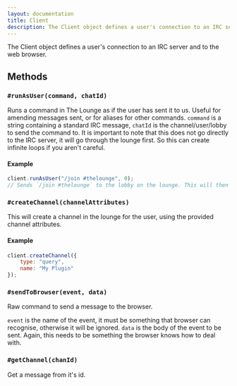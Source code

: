 ```yaml
---
layout: documentation
title: Client
description: The Client object defines a user's connection to an IRC server and to the web browser.
---
```


The Client object defines a user's connection to an IRC server and to the web browser.

## Methods

### `#runAsUser(command, chatId)`

Runs a command in The Lounge as if the user has sent it to us. Useful for amending messages sent, or for aliases for other commands. `command` is a string containing a standard IRC message, `chatId` is the channel/user/lobby to send the command to.
It is important to note that this does not go directly to the IRC server, it will go through the lounge first. So this can create infinite loops if you aren't careful. 


#### Example

```js
client.runAsUser("/join #thelounge", 0);
// Sends `/join #thelounge` to the lobby on the lounge. This will then be eventually passed to the IRC server
```

### `#createChannel(channelAttributes)`

This will create a channel in the lounge for the user, using the provided channel attributes.

#### Example

```js
client.createChannel({
    type: "query",
    name: "My Plugin"
});
```

### `#sendToBrowser(event, data)`

Raw command to send a message to the browser.

`event` is the name of the event, it must be something that browser can recognise, otherwise it will be ignored.
`data` is the body of the event to be sent. Again, this needs to be something the browser knows how to deal with.

### `#getChannel(chanId)`

Get a message from it's id.